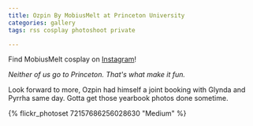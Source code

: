 ```yaml
---
title: Ozpin By MobiusMelt at Princeton University
categories: gallery
tags: rss cosplay photoshoot private

---
```


Find MobiusMelt cosplay on [Instagram](https://www.instagram.com/mobiusmelt/)!

*Neither of us go to Princeton. That's what make it fun.*

Look forward to more, Ozpin had himself a joint booking with Glynda and Pyrrha same day. Gotta get those yearbook photos done sometime. 

{% flickr_photoset 72157686256028630 "Medium" %}